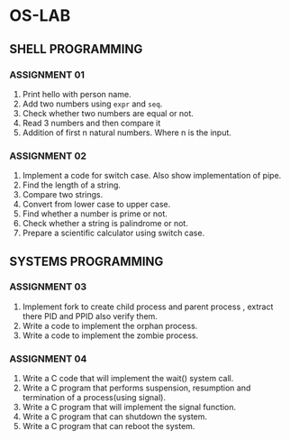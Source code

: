 # OS-LAB

## SHELL PROGRAMMING
### ASSIGNMENT 01
1. Print hello with person name.
2. Add two numbers using `expr` and `seq`.
3. Check whether two numbers are equal or not.
4. Read 3 numbers and then compare it 
5. Addition of first n natural numbers. Where n is the input.

### ASSIGNMENT 02
1. Implement a code for switch case. Also show implementation of pipe. 
2. Find the length of a string.
3. Compare two strings.
4. Convert from lower case to upper case.
5. Find whether a number is prime or not.
6. Check whether a string is palindrome or not.
7. Prepare a scientific calculator using switch case.

## SYSTEMS PROGRAMMING
### ASSIGNMENT 03
1. Implement fork to create child process and parent process , extract there PID and PPID  also verify them.
2. Write a code to implement the orphan process.
3. Write a code to implement the zombie process.

### ASSIGNMENT 04
1. Write a C code that will implement the wait() system call.
2. Write a C program that performs suspension, resumption and termination of a process(using signal).
3. Write a C program that will implement the signal function.
4. Write a C program that can shutdown the system.
5. Write a C program that can reboot the system.

